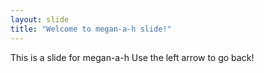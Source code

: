 ```yaml
---
layout: slide
title: "Welcome to megan-a-h slide!"
---
```

This is a slide for megan-a-h
Use the left arrow to go back!